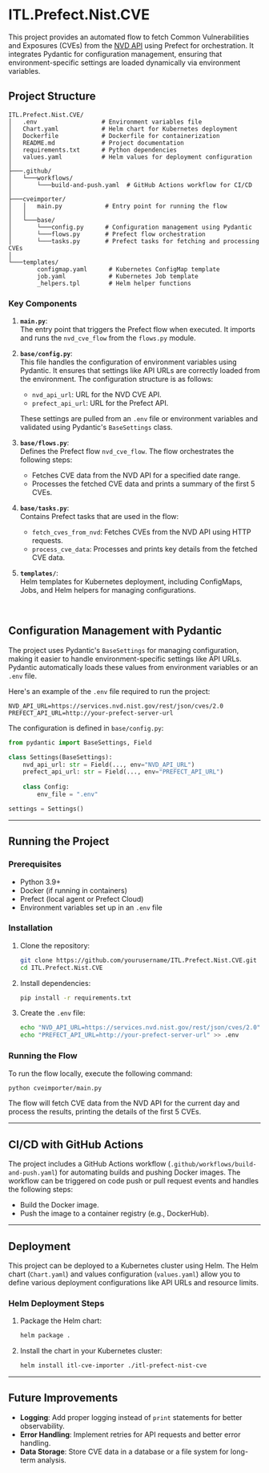 # ITL.Prefect.Nist.CVE

This project provides an automated flow to fetch Common Vulnerabilities and Exposures (CVEs) from the [NVD API](https://nvd.nist.gov/developers) using Prefect for orchestration. It integrates Pydantic for configuration management, ensuring that environment-specific settings are loaded dynamically via environment variables.

## Project Structure

```
ITL.Prefect.Nist.CVE/
│   .env                  # Environment variables file
│   Chart.yaml            # Helm chart for Kubernetes deployment
│   Dockerfile            # Dockerfile for containerization
│   README.md             # Project documentation
│   requirements.txt      # Python dependencies
│   values.yaml           # Helm values for deployment configuration
│
├───.github/
│   └───workflows/
│       └───build-and-push.yaml  # GitHub Actions workflow for CI/CD
│
├───cveimporter/
│   │   main.py            # Entry point for running the flow
│   │
│   └───base/
│       └───config.py      # Configuration management using Pydantic
│       └───flows.py       # Prefect flow orchestration
│       └───tasks.py       # Prefect tasks for fetching and processing CVEs
│
└───templates/
        configmap.yaml      # Kubernetes ConfigMap template
        job.yaml            # Kubernetes Job template
        _helpers.tpl        # Helm helper functions
```

### Key Components

1. **`main.py`**:  
   The entry point that triggers the Prefect flow when executed. It imports and runs the `nvd_cve_flow` from the `flows.py` module.

2. **`base/config.py`**:  
   This file handles the configuration of environment variables using Pydantic. It ensures that settings like API URLs are correctly loaded from the environment. The configuration structure is as follows:
   - `nvd_api_url`: URL for the NVD CVE API.
   - `prefect_api_url`: URL for the Prefect API.
   
   These settings are pulled from an `.env` file or environment variables and validated using Pydantic's `BaseSettings` class.

3. **`base/flows.py`**:  
   Defines the Prefect flow `nvd_cve_flow`. The flow orchestrates the following steps:
   - Fetches CVE data from the NVD API for a specified date range.
   - Processes the fetched CVE data and prints a summary of the first 5 CVEs.

4. **`base/tasks.py`**:  
   Contains Prefect tasks that are used in the flow:
   - `fetch_cves_from_nvd`: Fetches CVEs from the NVD API using HTTP requests.
   - `process_cve_data`: Processes and prints key details from the fetched CVE data.

5. **`templates/`**:  
   Helm templates for Kubernetes deployment, including ConfigMaps, Jobs, and Helm helpers for managing configurations.

<br>

## Configuration Management with Pydantic

The project uses Pydantic's `BaseSettings` for managing configuration, making it easier to handle environment-specific settings like API URLs. Pydantic automatically loads these values from environment variables or an `.env` file.

Here's an example of the `.env` file required to run the project:

```
NVD_API_URL=https://services.nvd.nist.gov/rest/json/cves/2.0
PREFECT_API_URL=http://your-prefect-server-url
```

The configuration is defined in `base/config.py`:

```python
from pydantic import BaseSettings, Field

class Settings(BaseSettings):
    nvd_api_url: str = Field(..., env="NVD_API_URL")
    prefect_api_url: str = Field(..., env="PREFECT_API_URL")
    
    class Config:
        env_file = ".env"

settings = Settings()
```

---

## Running the Project

### Prerequisites

- Python 3.9+
- Docker (if running in containers)
- Prefect (local agent or Prefect Cloud)
- Environment variables set up in an `.env` file

### Installation

1. Clone the repository:
   ```bash
   git clone https://github.com/yourusername/ITL.Prefect.Nist.CVE.git
   cd ITL.Prefect.Nist.CVE
   ```

2. Install dependencies:
   ```bash
   pip install -r requirements.txt
   ```

3. Create the `.env` file:
   ```bash
   echo "NVD_API_URL=https://services.nvd.nist.gov/rest/json/cves/2.0" > .env
   echo "PREFECT_API_URL=http://your-prefect-server-url" >> .env
   ```

### Running the Flow

To run the flow locally, execute the following command:

```bash
python cveimporter/main.py
```

The flow will fetch CVE data from the NVD API for the current day and process the results, printing the details of the first 5 CVEs.

---

## CI/CD with GitHub Actions

The project includes a GitHub Actions workflow (`.github/workflows/build-and-push.yaml`) for automating builds and pushing Docker images. The workflow can be triggered on code push or pull request events and handles the following steps:

- Build the Docker image.
- Push the image to a container registry (e.g., DockerHub).

---

## Deployment

This project can be deployed to a Kubernetes cluster using Helm. The Helm chart (`Chart.yaml`) and values configuration (`values.yaml`) allow you to define various deployment configurations like API URLs and resource limits.

### Helm Deployment Steps

1. Package the Helm chart:
   ```bash
   helm package .
   ```

2. Install the chart in your Kubernetes cluster:
   ```bash
   helm install itl-cve-importer ./itl-prefect-nist-cve
   ```

---

## Future Improvements

- **Logging**: Add proper logging instead of `print` statements for better observability.
- **Error Handling**: Implement retries for API requests and better error handling.
- **Data Storage**: Store CVE data in a database or a file system for long-term analysis.

